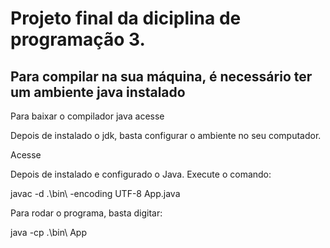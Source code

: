 <h1>Projeto final da diciplina de programação 3.</h1>

<h2>Para compilar na sua máquina, é necessário ter um ambiente java instalado</h2>
<p>Para baixar o compilador java acesse <a href="https://www.oracle.com/java/technologies/downloads/"></a></p>
<p>Depois de instalado o jdk, basta configurar o ambiente no seu computador. </p>
<p>Acesse <a href="https://confluence.atlassian.com/confbr1/configurando-a-variavel-java_home-no-windows-933709538.html"></a></p>
<p>Depois de instalado e configurado o Java. Execute o comando:</p>
javac -d .\bin\ -encoding UTF-8 App.java
<p>Para rodar o programa, basta digitar:</p>
java -cp .\bin\ App